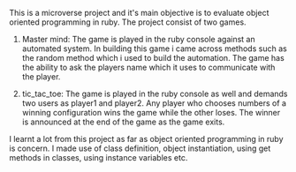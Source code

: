 This is a microverse project and it's main objective is to evaluate object oriented programming in ruby. The project consist of two games.

1. Master mind: The game is played in the ruby console against an automated system. In building this game i came across methods such as the random method which i used to build the automation. The game has the ability to ask the players name which it uses to communicate with the player.

2. tic_tac_toe: The game is played in the ruby console as well and demands two users as player1 and player2. Any player who chooses numbers of a winning configuration wins the game while the other loses. The winner is announced at the end of the game as the game exits.

I learnt a lot from this project as far as object oriented programming in ruby is concern. I made use of class definition, object instantiation, using get methods in classes, using instance variables etc.
